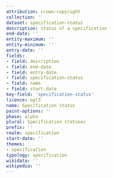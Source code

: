 ```yaml
---
attribution: crown-copyright
collection: ''
dataset: specification-status
description: status of a specification
end-date: ''
entity-maximum: ''
entity-minimum: ''
entry-date: ''
fields:
- field: description
- field: end-date
- field: entry-date
- field: specification-status
- field: name
- field: start-date
key-field: 'specification-status'
licence: ogl3
name: Specification status
paint-options: ''
phase: alpha
plural: Specification statuses
prefix: ''
realm: specification
start-date: ''
themes:
- specification
typology: specification
wikidata: ''
wikipedia: ''
---
```

